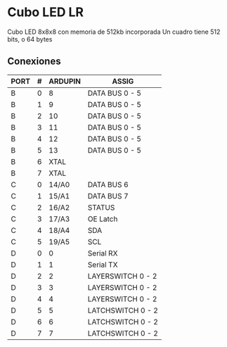 # Cubo LED LR

Cubo LED 8x8x8 con memoria de 512kb incorporada
Un cuadro tiene 512 bits, o 64 bytes

## Conexiones
 | PORT | # | ARDUPIN | ASSIG |
 |--- |--- |--- |--- |
 | B | 0 | 8  | DATA BUS 0 - 5 |
 | B | 1 | 9  | DATA BUS 0 - 5 |
 | B | 2 | 10 | DATA BUS 0 - 5 |
 | B | 3 | 11 | DATA BUS 0 - 5 |
 | B | 4 | 12 | DATA BUS 0 - 5 |
 | B | 5 | 13 | DATA BUS 0 - 5 |
 | B | 6 | XTAL | |
 | B | 7 | XTAL | |
 | C | 0 | 14/A0 | DATA BUS 6 |
 | C | 1 | 15/A1 |DATA BUS 7 |
 | C | 2 | 16/A2 |STATUS |
 | C | 3 | 17/A3 |OE Latch |
 | C | 4 | 18/A4 |SDA |
 | C | 5 | 19/A5 |SCL |
 | D | 0 | 0 |Serial RX |
 | D | 1 | 1 |Serial TX |
 | D | 2 | 2 |LAYERSWITCH 0 - 2 |
 | D | 3 | 3 |LAYERSWITCH 0 - 2 |
 | D | 4 | 4 |LAYERSWITCH 0 - 2 |
 | D | 5 | 5 |LATCHSWITCH 0 - 2 |
 | D | 6 | 6 |LATCHSWITCH 0 - 2 |
 | D | 7 | 7 |LATCHSWITCH 0 - 2 |